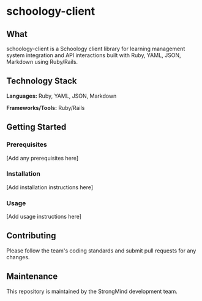 # schoology-client

## What

schoology-client is a Schoology client library for learning management system integration and API interactions built with Ruby, YAML, JSON, Markdown using Ruby/Rails.

## Technology Stack

**Languages:** Ruby, YAML, JSON, Markdown

**Frameworks/Tools:** Ruby/Rails

## Getting Started

### Prerequisites

[Add any prerequisites here]

### Installation

[Add installation instructions here]

### Usage

[Add usage instructions here]

## Contributing

Please follow the team's coding standards and submit pull requests for any changes.

## Maintenance

This repository is maintained by the StrongMind development team.
